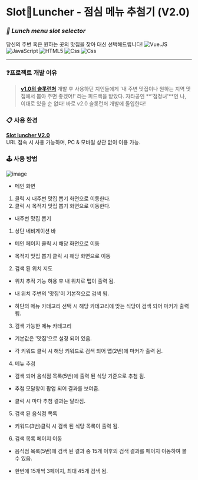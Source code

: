 # Slot🚀Luncher - 점심 메뉴 추첨기 (V2.0)
### _**🎰 Lunch menu slot selector**_  
당신의 주변 혹은 원하는 곳의 맛집을 찾아 대신 선택해드립니다!
<img alt="Vue.JS" src ="https://img.shields.io/badge/vue.Js-4FC08D.svg?&style=for-the-badge&logo=Vue.js&logoColor=white"/>  <img alt="JavaScript" src ="https://img.shields.io/badge/JavaScriipt-F7DF1E.svg?&style=for-the-badge&logo=JavaScript&logoColor=black"/> <img alt="HTML5" src ="https://img.shields.io/badge/HTML5-E34F26.svg?&style=for-the-badge&logo=HTML5&logoColor=white"/> <img alt="Css" src ="https://img.shields.io/badge/CSS3-1572B6.svg?&style=for-the-badge&logo=CSS3&logoColor=white"/> <img alt="Css" src ="https://img.shields.io/badge/Bootstrap-7952B3.svg?&style=for-the-badge&logo=Bootstrap&logoColor=white"/>   

---

### ❓프로젝트 개발 이유
> **[v1.0의 슬롯런처](https://dahonglin.github.io/SlotLuncher/)** 개발 후 사용하던 지인들에게
> '내 주변 맛집이나 원하는 지역 맛집에서 뽑아 주면 좋겠어!'
> 라는 피드백을 받았다.
> 자타공인 **'점정녀'**인 나, 이대로 있을 순 없다!
> 바로 v2.0 슬롯런처 개발에 돌입한다!

### 📋 사용 환경  
**[Slot luncher V2.0](https://dahonglin.github.io/slot_map_api/)**  
URL 접속 시 사용 가능하며, PC & 모바일 상관 없이 이용 가능.

### 🕹 사용 방법
![image](https://user-images.githubusercontent.com/97204095/167329897-a0c97fb9-2f0b-4980-997c-a373904981fd.png)
* 메인 화면
 1. 클릭 시 내주변 맛집 뽑기 화면으로 이동한다.
 2. 클릭 시 목적지 맛집 뽑기 화면으로 이동한다.

* 내주변 맛집 뽑기
 1. 상단 네비게이션 바
  - 메인 페이지 클릭 시 해당 화면으로 이동
  * 목적지 맛집 뽑기 클릭 시 해당 화면으로 이동 
 2. 검색 된 위치 지도
  - 위치 추적 기능 허용 후 내 위치로 맵이 출력 됨.
  * 내 위치 주변의 '맛집'이 기본적으로 검색 됨.
  - 하단의 메뉴 카테고리 선택 시 해당 카테고리에 맞는 식당이 검색 되어 마커가 출력 됨.
 3. 검색 가능한 메뉴 카테고리
  - 기본값은 '맛집'으로 설정 되어 있음.
  * 각 키워드 클릭 시 해당 키워드로 검색 되어 맵(2번)에 마커가 출력 됨.
 4. 메뉴 추첨
  - 검색 되어 음식점 목록(5번)에 출력 된 식당 기준으로 추첨 됨.
  * 추첨 모달창이 팝업 되어 결과를 보여줌.
  - 클릭 시 마다 추첨 결과는 달라짐. 
 5. 검색 된 음식점 목록
  - 키워드(3번)클릭 시 검색 된 식당 목록이 출력 됨.
 6. 검색 목록 페이지 이동
  - 음식점 목록(5번)에 검색 된 결과 중 15개 이후의 검색 결과를 페이지 이동하여 볼 수 있음.
  * 한번에 15개씩 3페이지, 최대 45개 검색 됨.